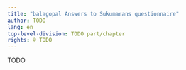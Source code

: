 ```yaml
---
title: "balagopal Answers to Sukumarans questionnaire"
author: TODO
lang: en
top-level-division: TODO part/chapter
rights: © TODO
---
```


TODO

